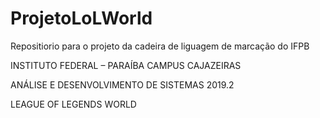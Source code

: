 # ProjetoLoLWorld
Repositiorio para o projeto da cadeira de liguagem de marcação do IFPB

INSTITUTO FEDERAL – PARAÍBA
CAMPUS CAJAZEIRAS

ANÁLISE E DESENVOLVIMENTO DE SISTEMAS 
2019.2

LEAGUE OF LEGENDS WORLD
